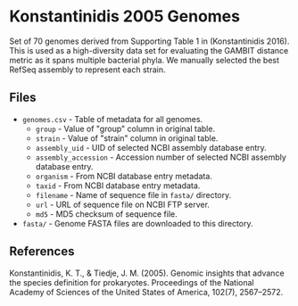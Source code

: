 # Konstantinidis 2005 Genomes

Set of 70 genomes derived from Supporting Table 1 in (Konstantinidis 2016). This is used as a
high-diversity data set for evaluating the GAMBIT distance metric as it spans multiple bacterial
phyla. We manually selected the best RefSeq assembly to represent each strain.


## Files

* `genomes.csv` - Table of metadata for all genomes.
  * `group` - Value of "group" column in original table.
  * `strain` - Value of "strain" column in original table.
  * `assembly_uid` - UID of selected NCBI assembly database entry.
  * `assembly_accession` - Accession number of selected NCBI assembly database entry.
  * `organism` - From NCBI database entry metadata.
  * `taxid` - From NCBI database entry metadata.
  * `filename` - Name of sequence file in `fasta/` directory.
  * `url` - URL of sequence file on NCBI FTP server.
  * `md5` - MD5 checksum of sequence file.
* `fasta/` - Genome FASTA files are downloaded to this directory.


## References

Konstantinidis, K. T., & Tiedje, J. M. (2005). Genomic insights that advance the species definition for prokaryotes. Proceedings of the National Academy of Sciences of the United States of America, 102(7), 2567–2572.
